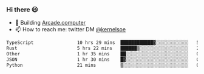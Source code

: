 ### Hi there 😃

- 🔨 Building [Arcade.computer](https://arcade.computer)
- 📫 How to reach me: twitter DM [@kernelsoe](https://twitter.com/kernelsoe)

<!--START_SECTION:waka-->

```txt
TypeScript                10 hrs 29 mins  ████████████▓░░░░░░░░░░░░   50.00 %
Rust                      5 hrs 22 mins   ██████▒░░░░░░░░░░░░░░░░░░   25.64 %
Other                     1 hr 35 mins    ██░░░░░░░░░░░░░░░░░░░░░░░   07.55 %
JSON                      1 hr 30 mins    █▓░░░░░░░░░░░░░░░░░░░░░░░   07.16 %
Python                    21 mins         ▒░░░░░░░░░░░░░░░░░░░░░░░░   01.74 %
```

<!--END_SECTION:waka-->
